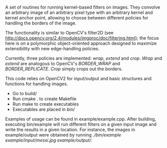 A set of routines for running kernel-based filters on images. They convolve an arbitrary image of an arbitrary pixel type with an arbitrary kernel and kernel anchor point, allowing to choose between different policies for handling the borders of the image.

The functionality is similar to OpenCV's filter2D (see http://docs.opencv.org/2.4/modules/imgproc/doc/filtering.html); the focus here is on a polymorphic object-oriented approach designed to maximize extensibility with new edge-handling policies.

Currently, three policies are implemented: _wrap_, _extend_ and _crop_. _Wrap_ and _extend_ are analogous to OpenCV's _BORDER\_WRAP_ and _BORDER\_REPLICATE_. _Crop_ simply crops out the borders.

This code relies on OpenCV2 for input/output and basic structures and functions for handling images.

- Go to build/
- Run cmake . to create Makefile
- Run make to create executables
- Executables are placed in bin/

Examples of usage can be found in example/example.cpp. After building, executing bin/example will run different filters on a given input image and write the results in a given location. For instance, the images in example/output were obtained by running _./bin/example example/input/messi.jpg example/output/_.
